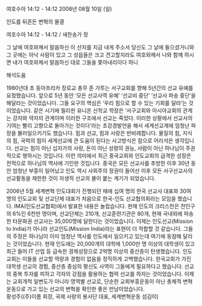 여호수아 14:12 - 14:12 
2008년 08월 10일 (일)

인도를 뒤흔든 변혁의 물결



여호수아 14:12 - 14:12 / 새찬송가  장


그 날에 여호와께서 말씀하신 이 산지를 지금 내게 주소서 당신도 그 날에 들으셨거니와 그 곳에는 아낙 사람이 있고 그 성읍들은 크고 견고할지라도 여호와께서 나와 함께 하시면 내가 여호와께서 말씀하신 대로 그들을 쫓아내리이다 하니

해석도움





1980년대 초 동아프리카 장로교 총무 존 가투는 서구교회를 향해 5년간의 선교 유예를 요청했습니다. 앞으로 5년 동안 ‘모든 선교사역 유예’ ‘선교비 중단’ ‘선교사 파송 중단’을 해달라는 것이었습니다. 그들 요구의 핵심은 ‘우리 힘으로 할 수 있는 기회를 달라’는 것이었습니다. 같은 시기에 필리핀 유니온 신학교 학장은 ‘서구교회와 아시아교회의 관계는 강자와 약자의 관계이며 이러한 구조에서 선교는 죽었다. 이러한 상황에서 선교사의 기여는 빨리 고향으로 돌아가는 것이다’라는 초강경발언을 해서 세계선교계에 엄청난 파장을 불러일으키기도 했습니다. 힘과 선교, 힘과 사랑은 반비례합니다. 물질의 힘, 지식의 힘, 국력의 힘이 세계선교에 큰 도움이 된다는 사고방식은 참으로 어리석은 생각입니다. 선교는 힘이 아닌 십자가의 사랑, 돈이 아닌 성령의 권능, 사람이 아닌 하나님이 주권적으로 행하시는 것입니다. 이런 의미에서 최근 중국교회와 인도교회의 급격한 성장은 전적으로 하나님의 역사에 기인한 것입니다. 중국은 모든 선교사를 추방한 이후 30년 동안 엄청난 부흥이 일어났고 인도 역시 사회주의 정권이 들어선 이후 모든 서구선교사의 선교활동을 제한한 것이 자생적 선교의 불이 붙는 계기가 되었습니다.    

 2006년 5월 세계변혁 인도대회가 진행되던 때에 십여 명의 한국 선교사 대표와 30여 명의 인도교회 및 선교단체 대표가 처음으로 한국-인도 선교협의회라는 모임을 했습니다. IMA(인도선교협회)에서 발표한 내용은 놀랍습니다. 현재 인도의 크리스천은 전인구의 6%인 6천만 명이며, 선교단체는 210개, 선교훈련기관은 80개, 현재 국내외에 파송한 타문화권 선교사는 35,000명에 달한다는 것이었습니다. 이제는 인도선교(Mission to India)가 아니라 선교인도(Mission India)라는 표현이 더 적합할 것 같습니다. 그들의 주장은 하나님이 이미 엄청난 역사를 인도에서 일으키고 있는데 여기에 동참해 달라는 것이었습니다. 현재 인도에는 20,000개의 대학에 1,000만 명 이상의 대학생이 있고 최근 들어 IT 산업 등 급속한 경제성장으로 2억명 이상의 중산층이 탄생했습니다. 인도교회는 이들을 선교할 역량과 경험이 없음을 정직하게 고백했습니다. 한국교회가 가진 대학생 선교의 경험, 중산층 중심의 평신도 사역이 그들에게 필요하다고 했습니다. 선교의 중복 투자를 피하고 각자의 강점을 활용하는 협력 선교를 하자는 것이었습니다. 이제는 교회개척 일변도가 아니라 영역별 선교로, 단순한 교회부흥운동이 아닌 총체적 변혁운동으로 가고 있는 선교의 변혁을 확인한 좋은 만남이었습니다.  
황성주((주)이롬 회장, 국제 사랑의 봉사단 대표, 세계변혁운동 섬김이)